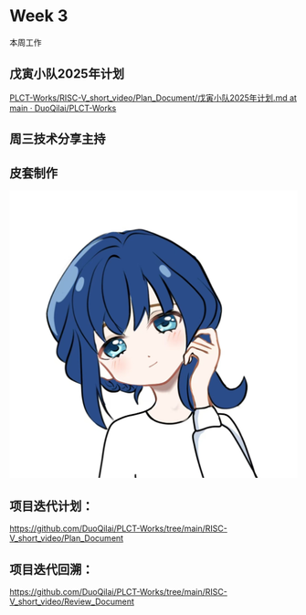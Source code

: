 # Week 3

本周工作

## 戊寅小队2025年计划

[PLCT-Works/RISC-V_short_video/Plan_Document/戊寅小队2025年计划.md at main · DuoQilai/PLCT-Works](https://github.com/DuoQilai/PLCT-Works/blob/main/RISC-V_short_video/Plan_Document/%E6%88%8A%E5%AF%85%E5%B0%8F%E9%98%9F2025%E5%B9%B4%E8%AE%A1%E5%88%92.md)

## 周三技术分享主持

## 皮套制作

![](../../../images/live2d.jpg)
## 项目迭代计划：

https://github.com/DuoQilai/PLCT-Works/tree/main/RISC-V_short_video/Plan_Document

## 项目迭代回溯：

https://github.com/DuoQilai/PLCT-Works/tree/main/RISC-V_short_video/Review_Document